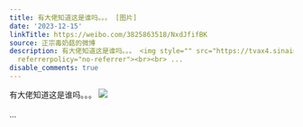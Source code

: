 ```yaml
---
title: 有大佬知道这是谁吗。。。 [图片]
date: '2023-12-15'
linkTitle: https://weibo.com/3825863518/NxdJfifBK
source: 正宗毒奶菇的微博
description: 有大佬知道这是谁吗。。。 <img style="" src="https://tvax4.sinaimg.cn/large/e40a0b5egy1hkubks3nj3j21gn0k64qp.jpg"
  referrerpolicy="no-referrer"><br><br> ...
disable_comments: true
---
```

有大佬知道这是谁吗。。。 <img style="" src="https://tvax4.sinaimg.cn/large/e40a0b5egy1hkubks3nj3j21gn0k64qp.jpg" referrerpolicy="no-referrer"><br><br> ...